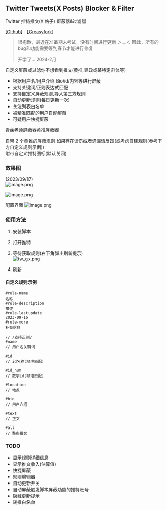 ## Twitter Tweets(X Posts) Blocker & Filter

Twitter 推特推文(X 帖子) 屏蔽器&过滤器

[[Github]](https://github.com/yuhanawa/UserScript) - [[Greasyfork]](https://greasyfork.org/zh-CN/scripts/473865)


> 很抱歉，最近在准备期末考试，没有时间进行更新 ＞︿＜
> 因此，所有的bug和功能需要等到春节才能进行修复
>  
> 开学了...
> 2024-2月


自定义屏蔽或过滤你不想看到推文(黄推,建政或某特定群体等)

- 根据用户名/用户介绍 Bio/id/内容等进行屏蔽
- 支持关键词/正则表达式匹配
- 支持自定义屏蔽规则,导入第三方规则
- 自动更新规则(每日更新一次)
- 关注列表白名单
- 被精准匹配的用户自动屏蔽
- 可疑用户快捷屏蔽

~~青丝老师屏蔽器~~黄推屏蔽器

自带 2 个黄推的屏蔽规则
如果存在误伤或者遗漏请反馈(或考虑自建规则(参考下方自定义规则示例))  
附带自定义推特图标(默认关闭)

### 效果图

(2023/09/17)  
![image.png](https://s2.loli.net/2023/10/22/PBfTdO6rvuR8qJI.png)

![image.png](https://s2.loli.net/2023/10/22/SBERCqHri7szoAQ.png)

配置界面
![image.png](https://s2.loli.net/2023/10/22/UQN5I3PGSZMwg4K.png)

### 使用方法

1. 安装脚本

2. 打开推特

3. 等待获取规则(右下角弹出刷新提示)  
   ![tw_gx.png](https://s2.loli.net/2023/10/22/1JXnOiTIuRFev39.png)

4. 刷新

#### 自定义规则示例

```
#rule-name
名称
#rule-description
描述
#rule-lastupdate
2023-09-16
#rule-more
补充信息

// /支持正则/
#name
// 用户名关键词

#id
// id名称(精准匹配)

#id_num
// 数字id(精准匹配)

#location
// 地点

#bio
// 用户介绍

#text
// 正文

#all
// 整条推文

```

### TODO

- 显示规则详细信息
- 显示推文收入(估算值)
- 快捷屏蔽
- 规则编辑器
- 自动更新开关
- 自动屏蔽触发脚本屏蔽功能的推特账号
- 隐藏更新提示
- 转推白名单

